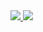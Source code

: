 <!-- - 🔭 I’m currently working on ...
- 🌱 I’m currently learning ...
- 👯 I’m looking to collaborate on ...
- 📫 How to reach me: ...
- 😄 Pronouns: ...
 -->
<a href="https://www.linkedin.com/in/jae-ung-jang-788731252/" target="_blank">
  <img src="https://img.shields.io/badge/JaeUngJang-0A66C2?style=flat-square&logo=LinkedIn&logoColor=white"/>
</a>
<a href="https://www.notion.so/jangjaeung/ece1e21f38d245438f747d0107d4fc9c" target="_blank">
  <img src="https://img.shields.io/badge/Resume-000000?style=flat-square&logo=Notion&logoColor=white"/>
</a>
